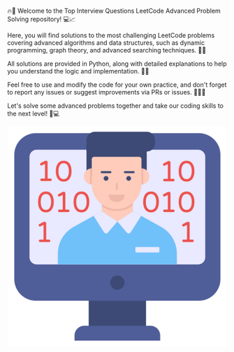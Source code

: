 🔥🚀 Welcome to the Top Interview Questions LeetCode Advanced Problem Solving repository! 💻📈

Here, you will find solutions to the most challenging LeetCode problems covering advanced algorithms and data structures, such as dynamic programming, graph theory, and advanced searching techniques. 🤖💡

All solutions are provided in Python, along with detailed explanations to help you understand the logic and implementation. 💪📝

Feel free to use and modify the code for your own practice, and don't forget to report any issues or suggest improvements via PRs or issues. 🤝👨‍💻

Let's solve some advanced problems together and take our coding skills to the next level! 🎉💻


![alt text](programmer.png)
